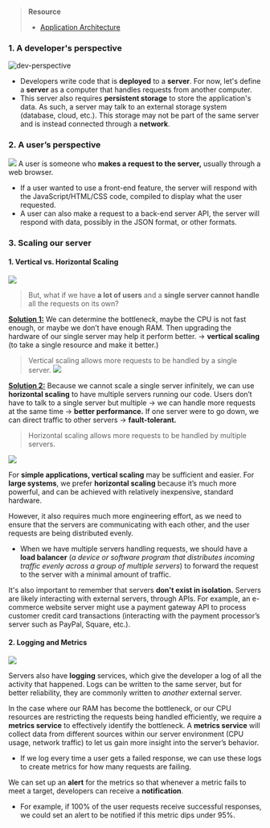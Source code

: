 > **Resource**
> - [Application Architecture](https://neetcode.io/courses/system-design-for-beginners/1)
### 1. A developer's perspective
![dev-perspective](https://i.imgur.com/Rc0XPBQ.png)
* Developers write code that is **deployed** to a **server**. For now, let's define a **server** as a computer that handles requests from another computer. 
* This server also requires **persistent storage** to store the application's data. As such, a server may talk to an external storage system (database, cloud, etc.). This storage may not be part of the same server and is instead connected through a **network**.
### 2. A user’s perspective
![](https://i.imgur.com/SMJP3BH.png)
A user is someone who **makes a request to the server,** usually through a web browser. 
* If a user wanted to use a front-end feature, the server will respond with the JavaScript/HTML/CSS code, compiled to display what the user requested. 
* A user can also make a request to a back-end server API, the server will respond with data, possibly in the JSON format, or other formats. 
### 3. Scaling our server
#### 1. Vertical vs. Horizontal Scaling
![](https://i.imgur.com/jyW4Dwx.png)

> But, what if we have **a lot of users** and a **single server cannot handle** all the requests on its own?

<u>**Solution 1:**</u> We can determine the bottleneck, maybe the CPU is not fast enough, or maybe we don’t have enough RAM. Then upgrading the hardware of our single server may help it perform better. → **vertical scaling** (to take a single resource and make it better.)

> Vertical scaling allows more requests to be handled by a single server.
> ![](https://i.imgur.com/JDELLWe.png)


<u>**Solution 2:**</u>  Because we cannot scale a single server infinitely, we can use **horizontal scaling** to have multiple servers running our code. Users don’t have to talk to a single server but multiple → we can handle more requests at the same time → **better performance.** If one server were to go down, we can direct traffic to other servers → **fault-tolerant.**

> Horizontal scaling allows more requests to be handled by multiple servers.
> 
![](https://i.imgur.com/7ykqHDg.png)


For **simple applications, vertical scaling** may be sufficient and easier. For **large systems**, we prefer **horizontal scaling** because it’s much more powerful, and can be achieved with relatively inexpensive, standard hardware. 

However, it also requires much more engineering effort, as we need to ensure that the servers are communicating with each other, and the user requests are being distributed evenly. 
* When we have multiple servers handling requests, we should have a **load balancer** (*a device or software program that distributes incoming traffic evenly across a group of multiple servers*) to forward the request to the server with a minimal amount of traffic. 

It's also important to remember that servers **don't exist in isolation.** Servers are likely interacting with external servers, through APIs. For example, an e-commerce website server might use a payment gateway API to process customer credit card transactions (interacting with the payment processor’s server such as PayPal, Square, etc.). 
#### 2. Logging and Metrics
![](https://i.imgur.com/50ppg12.png)

Servers also have **logging** services, which give the developer a log of all the activity that happened. Logs can be written to the same server, but for better reliability, they are commonly written to _another_ external server. 

 In the case where our RAM has become the bottleneck, or our CPU resources are restricting the requests being handled efficiently, we require a **metrics service** to effectively identify the bottleneck. A **metrics service** will collect data from different sources within our server environment (CPU usage, network traffic) to let us gain more insight into the server’s behavior. 
 * If we log every time a user gets a failed response, we can use these logs to create metrics for how many requests are failing. 

We can set up an **alert** for the metrics so that whenever a metric fails to meet a target, developers can receive a **notification**. 
* For example, if 100% of the user requests receive successful responses, we could set an alert to be notified if this metric dips under 95%.